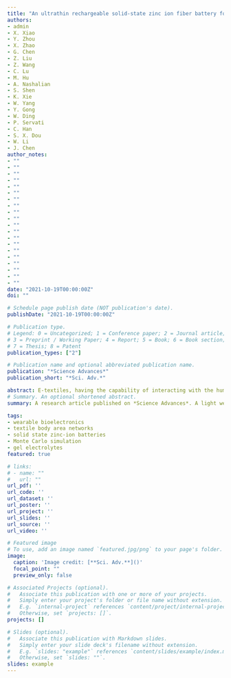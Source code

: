 ```yaml
---
title: "An ultrathin rechargeable solid-state zinc ion fiber battery for electronic textiles"
authors:
- admin
- X. Xiao
- Y. Zhou
- X. Zhao
- G. Chen
- Z. Liu
- Z. Wang 
- C. Lu
- M. Hu
- A. Nashalian 
- S. Shen
- K. Xie
- W. Yang
- Y. Gong
- W. Ding
- P. Servati
- C. Han
- S. X. Dou
- W. Li
- J. Chen
author_notes:
- ""
- ""
- ""
- ""
- ""
- ""
- ""
- ""
- ""
- ""
- ""
- ""
- ""
- ""
- ""
- ""
- ""
- ""
- ""
- ""
date: "2021-10-19T00:00:00Z"
doi: ""

# Schedule page publish date (NOT publication's date).
publishDate: "2021-10-19T00:00:00Z"

# Publication type.
# Legend: 0 = Uncategorized; 1 = Conference paper; 2 = Journal article;
# 3 = Preprint / Working Paper; 4 = Report; 5 = Book; 6 = Book section;
# 7 = Thesis; 8 = Patent
publication_types: ["2"]

# Publication name and optional abbreviated publication name.
publication: "*Science Advances*"
publication_short: "*Sci. Adv.*"

abstract: E-textiles, having the capability of interacting with the human body and surroundings, are changing our everyday life in fundamental and meaningful ways. Yet the expansion of the field of e-textiles is still limited by the lack of stable and biocompatible power sources with aesthetic designs. Herein, we report a rechargeable solid-state Zn/MnO2 fiber battery with stable cyclic performance exceeding 500 hours, while maintaining 98.0 % capacity after over 1,000 charging/recharging cycles. The mechanism of the high electrical and mechanical performance due to the graphene oxide embedded polyvinyl alcohol hydrogel electrolytes was rationalized by Monte Carlo simulation and finite element analysis. With a collection of key features of being thin, light weight, economic, biocompatible, and exhibiting high energy density, the Zn/MnO2 fiber battery could seamlessly be integrated into a multi-functional on-body electronic textile, which provides a stable power unit for continuous and simultaneous heart rate, temperature, humidity, and altitude monitor.
# Summary. An optional shortened abstract.
summary: A research article published on *Science Advances*. A light weight, economic and high energy density Zn/MnO2 fiber battery was integrated with a textile body area network.

tags:
- wearable bioelectronics
- textile body area networks
- solid state zinc-ion batteries 
- Monte Carlo simulation 
- gel electrolytes
featured: true

# links:
# - name: ""
#   url: ""
url_pdf: ''
url_code: ''
url_dataset: ''
url_poster: ''
url_project: ''
url_slides: ''
url_source: ''
url_video: ''

# Featured image
# To use, add an image named `featured.jpg/png` to your page's folder. 
image:
  caption: 'Image credit: [**Sci. Adv.**]()'
  focal_point: ""
  preview_only: false

# Associated Projects (optional).
#   Associate this publication with one or more of your projects.
#   Simply enter your project's folder or file name without extension.
#   E.g. `internal-project` references `content/project/internal-project/index.md`.
#   Otherwise, set `projects: []`.
projects: []

# Slides (optional).
#   Associate this publication with Markdown slides.
#   Simply enter your slide deck's filename without extension.
#   E.g. `slides: "example"` references `content/slides/example/index.md`.
#   Otherwise, set `slides: ""`.
slides: example
---
```

